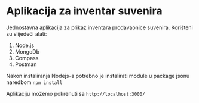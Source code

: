 
# Aplikacija za inventar suvenira

  
Jednostavna aplikacija za prikaz inventara prodavaonice suvenira. Korišteni su slijedeći alati:

 1. Node.js
 2. MongoDb
 3. Compass
 4. Postman

Nakon instaliranja Nodejs-a potrebno je instalirati module u package jsonu naredbom
	`npm install`

Aplikaciju možemo pokrenuti sa 
`http://localhost:3000/`
